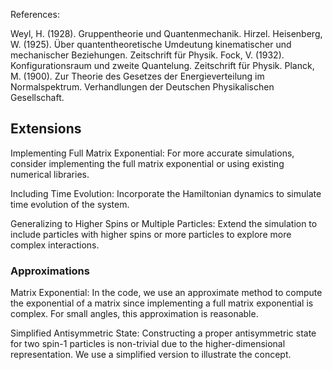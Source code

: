 References:

Weyl, H. (1928). Gruppentheorie und Quantenmechanik. Hirzel.
Heisenberg, W. (1925). Über quantentheoretische Umdeutung kinematischer und mechanischer Beziehungen. Zeitschrift für Physik.
Fock, V. (1932). Konfigurationsraum und zweite Quantelung. Zeitschrift für Physik.
Planck, M. (1900). Zur Theorie des Gesetzes der Energieverteilung im Normalspektrum. Verhandlungen der Deutschen Physikalischen Gesellschaft.

## Extensions
Implementing Full Matrix Exponential: For more accurate simulations, consider implementing the full matrix exponential or using existing numerical libraries.

Including Time Evolution: Incorporate the Hamiltonian dynamics to simulate time evolution of the system.

Generalizing to Higher Spins or Multiple Particles: Extend the simulation to include particles with higher spins or more particles to explore more complex interactions.

### Approximations
Matrix Exponential: In the code, we use an approximate method to compute the exponential of a matrix since implementing a full matrix exponential is complex. For small angles, this approximation is reasonable.

Simplified Antisymmetric State: Constructing a proper antisymmetric state for two spin-1 particles is non-trivial due to the higher-dimensional representation. We use a simplified version to illustrate the concept.